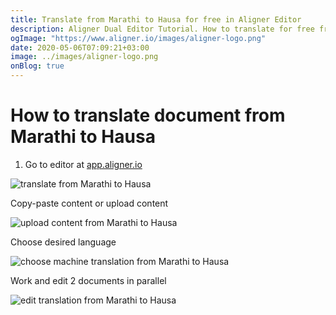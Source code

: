 ```yaml
---
title: Translate from Marathi to Hausa for free in Aligner Editor
description: Aligner Dual Editor Tutorial. How to translate for free from Marathi to Hausa. Aligner is multilingual document management platform. 
ogImage: "https://www.aligner.io/images/aligner-logo.png"
date: 2020-05-06T07:09:21+03:00
image: ../images/aligner-logo.png
onBlog: true
---
```


# How to translate document from Marathi to Hausa

1. Go to editor at [app.aligner.io](https://app.aligner.io "Aligner App web page")

![translate from Marathi to Hausa](../aligner-blank-editor.png "translate from Marathi to Hausa")

Copy-paste content or upload content

![upload content from Marathi to Hausa](../aligner-uploaded-document.png "upload content from Marathi to Hausa")

Choose desired language

![choose machine translation from Marathi to Hausa](../aligner-language-dropdown.png "choose machine translation from Marathi to Hausa")

Work and edit 2 documents in parallel

![edit translation from Marathi to Hausa](../aligner-double-sitded-editor.png "edit translation from Marathi to Hausa")

